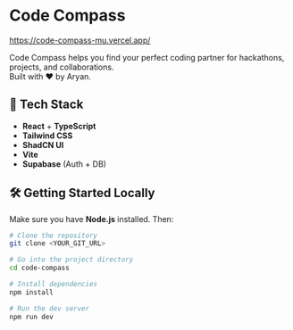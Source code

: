 # Code Compass
https://code-compass-mu.vercel.app/

Code Compass helps you find your perfect coding partner for hackathons, projects, and collaborations.  
Built with ❤️ by Aryan.

## 🚀 Tech Stack

- **React** + **TypeScript**
- **Tailwind CSS**
- **ShadCN UI**
- **Vite**
- **Supabase** (Auth + DB)

## 🛠 Getting Started Locally

Make sure you have **Node.js** installed. Then:

```bash
# Clone the repository
git clone <YOUR_GIT_URL>

# Go into the project directory
cd code-compass

# Install dependencies
npm install

# Run the dev server
npm run dev
